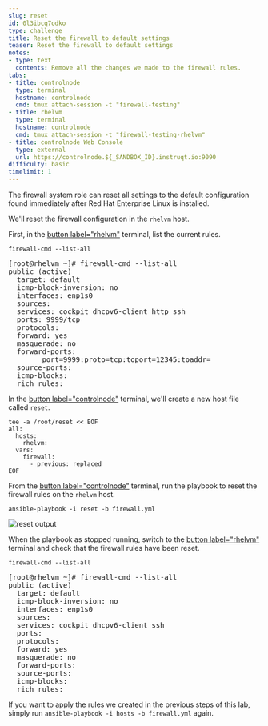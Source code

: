 ```yaml
---
slug: reset
id: 0l3ibcq7odko
type: challenge
title: Reset the firewall to default settings
teaser: Reset the firewall to default settings
notes:
- type: text
  contents: Remove all the changes we made to the firewall rules.
tabs:
- title: controlnode
  type: terminal
  hostname: controlnode
  cmd: tmux attach-session -t "firewall-testing"
- title: rhelvm
  type: terminal
  hostname: controlnode
  cmd: tmux attach-session -t "firewall-testing-rhelvm"
- title: controlnode Web Console
  type: external
  url: https://controlnode.${_SANDBOX_ID}.instruqt.io:9090
difficulty: basic
timelimit: 1
---
```


The firewall system role can reset all settings to the default configuration found immediately after Red Hat Enterprise Linux is installed.

We'll reset the firewall configuration in the `rhelvm` host.

First, in the [button label="rhelvm"](tab-1) terminal, list the current rules.

```bash,run
firewall-cmd --list-all
```

<pre>
[root@rhelvm ~]# firewall-cmd --list-all
public (active)
  target: default
  icmp-block-inversion: no
  interfaces: enp1s0
  sources:
  services: cockpit dhcpv6-client http ssh
  ports: 9999/tcp
  protocols:
  forward: yes
  masquerade: no
  forward-ports:
        port=9999:proto=tcp:toport=12345:toaddr=
  source-ports:
  icmp-blocks:
  rich rules:
</pre>

In the [button label="controlnode"](tab-0) terminal, we'll create a new host file called `reset`.

```bash,run
tee -a /root/reset << EOF
all:
  hosts:
    rhelvm:
  vars:
    firewall:
      - previous: replaced
EOF
```

From the [button label="controlnode"](tab-0) terminal, run the playbook to reset the firewall rules on the `rhelvm` host.

```bash,run
ansible-playbook -i reset -b firewall.yml
```

![reset output](../assets/resetplaybook.png)

When the playbook as stopped running, switch to the [button label="rhelvm"](tab-1) terminal and check that the firewall rules have been reset.

```bash,run
firewall-cmd --list-all
```

<pre>
[root@rhelvm ~]# firewall-cmd --list-all
public (active)
  target: default
  icmp-block-inversion: no
  interfaces: enp1s0
  sources:
  services: cockpit dhcpv6-client ssh
  ports:
  protocols:
  forward: yes
  masquerade: no
  forward-ports:
  source-ports:
  icmp-blocks:
  rich rules:
</pre>

If you want to apply the rules we created in the previous steps of this lab, simply run `ansible-playbook -i hosts -b firewall.yml` again.
